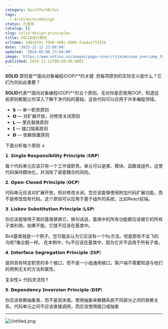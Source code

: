 ```yaml
---
category: QuickTechBites
tags:
  - ArchitectureDesign
status: 已发布
catalog: []
slug: solid-design-principles
title: SOLID设计原则
urlname: 2d810f8c-f950-406c-8d0b-faa4a27fd21b
date: '2023-11-12 23:08:00'
updated: '2024-05-08 23:04:00'
image: 'https://www.notion.so/images/page-cover/rijksmuseum_avercamp_1620.jpg'
published: 2019-11-12T08:00:00.000Z
---
```


**SOLID** 原则是**面向对象编程(OOP)**的关键. 但每项原则的实际含义是什么？它们为何如此重要？


**SOLID**代表**面向对象编程(OOP)**的五个原则。无论你是否使用OOP，知道这些原则都能让你深入了解干净代码的基础，这些代码可以应用于许多编程领域。

- 𝗦 — 单一职责原则
- 𝗢 — 对扩展开放，对修改关闭原则
- 𝗟 — 里氏替换原则
- 𝗜 — 接口隔离原则
- 𝗗 — 依赖倒置原则

下面分析每个原则 ↓


𝟭. 𝗦𝗶𝗻𝗴𝗹𝗲 𝗥𝗲𝘀𝗽𝗼𝗻𝘀𝗶𝗯𝗶𝗹𝗶𝘁𝘆 𝗣𝗿𝗶𝗻𝗰𝗶𝗽𝗹𝗲 (𝗦𝗥𝗣)


每个代码单元应该只有一个工作或职责。单元可以是类、模块、函数或组件。这使代码保持模块化，并消除了紧密耦合的风险。


𝟮. 𝗢𝗽𝗲𝗻-𝗖𝗹𝗼𝘀𝗲𝗱 𝗣𝗿𝗶𝗻𝗰𝗶𝗽𝗹𝗲 (𝗢𝗖𝗣)


代码单元应该对扩展开放，但对修改关闭。您应该能够使用附加代码扩展功能，而不是修改现有代码。这个原则可以应用于基于组件的系统，比如React前端。


𝟯. 𝗟𝗶𝘀𝗸𝗼𝘃 𝗦𝘂𝗯𝘀𝘁𝗶𝘁𝘂𝘁𝗶𝗼𝗻 𝗣𝗿𝗶𝗻𝗰𝗶𝗽𝗹𝗲 (𝗟𝗦𝗣)


你应该能够用子类的基类替换它。换句话说，基类中的所有功能都应该被它的所有子类利用。如果不能，它就不应该在基类中。


Bird基类就是一个例子。您可能会认为它应该有一个fly方法。但是那些不会飞的鸟呢?像企鹅一样。
在本例中，fly不应该在基类中，因为它并不适用于所有子类。


𝟰. 𝗜𝗻𝘁𝗲𝗿𝗳𝗮𝗰𝗲 𝗦𝗲𝗴𝗿𝗲𝗴𝗮𝘁𝗶𝗼𝗻 𝗣𝗿𝗶𝗻𝗰𝗶𝗽𝗹𝗲 (𝗜𝗦𝗣)


提供具有特定职责的多个接口，而不是一小组通用接口。客户端不需要知道与他们的用例无关的方法和属性。


复杂性↓
代码灵活性↑


𝟱. 𝗗𝗲𝗽𝗲𝗻𝗱𝗲𝗻𝗰𝘆 𝗜𝗻𝘃𝗲𝗿𝘀𝗶𝗼𝗻 𝗣𝗿𝗶𝗻𝗰𝗶𝗽𝗹𝗲 (𝗗𝗜𝗣)


你应该依赖抽象类，而不是具体类。使用抽象来解耦系统不同部分之间的依赖关系。代码单元之间不应该直接调用，而应该使用接口或抽象


---


![Untitled.png](https://prod-files-secure.s3.us-west-2.amazonaws.com/5d24fe63-e567-4804-86f9-9fdc62e13082/6fc4afd3-478b-4aaf-9884-0a3f8e406a71/Untitled.png?X-Amz-Algorithm=AWS4-HMAC-SHA256&X-Amz-Content-Sha256=UNSIGNED-PAYLOAD&X-Amz-Credential=ASIAZI2LB466SCOMMAP7%2F20250405%2Fus-west-2%2Fs3%2Faws4_request&X-Amz-Date=20250405T213318Z&X-Amz-Expires=3600&X-Amz-Security-Token=IQoJb3JpZ2luX2VjEL7%2F%2F%2F%2F%2F%2F%2F%2F%2F%2FwEaCXVzLXdlc3QtMiJGMEQCIGj81W4BuJgQO7xwC8YP1MlLrKLpdsUVCHVZKJ2RFmVLAiATV6Qv2IpWpqd7xg062EzkWVhDJuEPbMy7IDpgmwDV7Cr%2FAwg3EAAaDDYzNzQyMzE4MzgwNSIMeC2NcAdwO0gIm%2FdSKtwDgwQPEJWh1%2BnVTaZxgC118KqwAc1nv51aPh4Xr9uN0%2FYyh%2FaknLxHUB63U1nKqg%2FMEBTe5SGCuphLs2Z9E5kWVn%2BigQrmKEqJTVK2%2BLzBWerFPFL5ZzQgcOhxlUBN6c8Lgm99d3MA%2F0hEVgiPOMVbsOjUiQYV21e7%2FHo93NtVYlWHjgEFTcuLYoVFn6jTOqxBYPGsjXOmNxutvbqb%2FyoVlkyIy3BGEavUjlHnFMq5Gcso4H5tnW4Evej6IpXCJsIE2p4hgBG2EoPDjO8h6sZlTwt2c4eA4%2FQJF4l8yGQAqmAd6IQpyOWcAq%2ByOkzATtTD%2BcjlwGZikUAWYeif0nxWneVw6yqfCiC21EkQOP5dilLxrq9NEleYzvNWVf%2B9HusMD11i0xc34eVBoVnO3FXz2%2Fzv9t%2BcV3Az3jfxsmbEFnHHYp6tOqX2CsrI8kyCWBRknjKhBgVMI1KT1N8Hg58Lb4cg6cPV0HkF1MNPq6dTMOXZ71h47BJBHpnRwyX2HdPK77%2BM23SF91tF5xQPH4ri4Id3cmtTTv%2F4XKQw%2BYHwsDPuoMaOa1DpApwiwqvI%2BwdMsyq%2Fq4WmjWc8wr66FLPkVzJPJmfK%2Fxb6XH1SywwenDom2pQFULruPgUWXEow%2B8DGvwY6pgGM%2BEXI%2BQmt7PDKIDg7NFok%2BTuZ2%2BmbXqaDpBy%2FOQgCUZhT7XRV%2BoCtQEJrX06Kod8E2fPCKma%2BM0GU%2FXr0YClv8tI9oZp50FJ866xbOkC%2FaiQuRp3X5hD86NeXJvEN3%2Bkglje3zOBj6q6dyTHOyCjblqD3XqVLFlPGdQ0sraRiRpRdWrsdP3EZngW7QHRxiPnw1gn9PaB6stegLxZVbob2OMXOAYQX&X-Amz-Signature=5ab95997a7beafacc29aced90cb1188d585ffc8adbe0d14703a75c2f5e1f17f4&X-Amz-SignedHeaders=host&x-id=GetObject)

